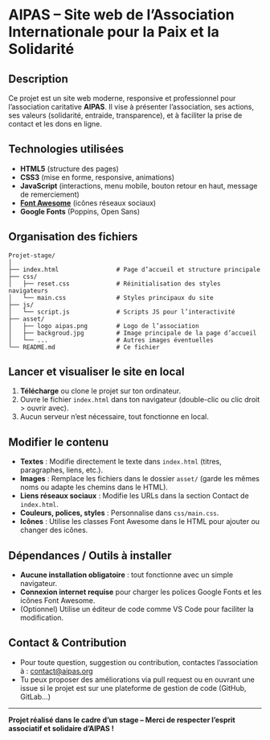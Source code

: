 # AIPAS – Site web de l’Association Internationale pour la Paix et la Solidarité

## Description
Ce projet est un site web moderne, responsive et professionnel pour l’association caritative **AIPAS**. Il vise à présenter l’association, ses actions, ses valeurs (solidarité, entraide, transparence), et à faciliter la prise de contact et les dons en ligne.

## Technologies utilisées
- **HTML5** (structure des pages)
- **CSS3** (mise en forme, responsive, animations)
- **JavaScript** (interactions, menu mobile, bouton retour en haut, message de remerciement)
- **[Font Awesome](https://fontawesome.com/)** (icônes réseaux sociaux)
- **Google Fonts** (Poppins, Open Sans)

## Organisation des fichiers
```
Projet-stage/
│
├── index.html                # Page d’accueil et structure principale
├── css/
│   ├── reset.css             # Réinitialisation des styles navigateurs
│   └── main.css              # Styles principaux du site
├── js/
│   └── script.js             # Scripts JS pour l’interactivité
├── asset/
│   ├── logo aipas.png        # Logo de l’association
│   ├── backgroud.jpg         # Image principale de la page d’accueil
│   └── ...                   # Autres images éventuelles
└── README.md                 # Ce fichier
```

## Lancer et visualiser le site en local
1. **Télécharge** ou clone le projet sur ton ordinateur.
2. Ouvre le fichier `index.html` dans ton navigateur (double-clic ou clic droit > ouvrir avec).
3. Aucun serveur n’est nécessaire, tout fonctionne en local.

## Modifier le contenu
- **Textes** : Modifie directement le texte dans `index.html` (titres, paragraphes, liens, etc.).
- **Images** : Remplace les fichiers dans le dossier `asset/` (garde les mêmes noms ou adapte les chemins dans le HTML).
- **Liens réseaux sociaux** : Modifie les URLs dans la section Contact de `index.html`.
- **Couleurs, polices, styles** : Personnalise dans `css/main.css`.
- **Icônes** : Utilise les classes Font Awesome dans le HTML pour ajouter ou changer des icônes.

## Dépendances / Outils à installer
- **Aucune installation obligatoire** : tout fonctionne avec un simple navigateur.
- **Connexion internet requise** pour charger les polices Google Fonts et les icônes Font Awesome.
- (Optionnel) Utilise un éditeur de code comme VS Code pour faciliter la modification.

## Contact & Contribution
- Pour toute question, suggestion ou contribution, contactes l’association à : [contact@aipas.org](mailto:contact@aipas.org)
- Tu peux proposer des améliorations via pull request ou en ouvrant une issue si le projet est sur une plateforme de gestion de code (GitHub, GitLab…)

---

**Projet réalisé dans le cadre d’un stage – Merci de respecter l’esprit associatif et solidaire d’AIPAS !** 